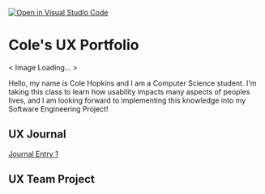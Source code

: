 [![Open in Visual Studio Code](https://classroom.github.com/assets/open-in-vscode-f059dc9a6f8d3a56e377f745f24479a46679e63a5d9fe6f495e02850cd0d8118.svg)](https://classroom.github.com/online_ide?assignment_repo_id=6804785&assignment_repo_type=AssignmentRepo)
# Cole's UX Portfolio

< Image Loading... >

Hello, my name is Cole Hopkins and I am a Computer Science student. I'm taking this class to learn how usability impacts many aspects of peoples lives, and I am looking forward to implementing this knowledge into my Software Engineering Project!

## UX Journal

[Journal Entry 1](j01/)

## UX Team Project

